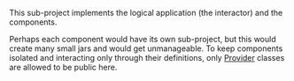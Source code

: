 This sub-project implements the logical application (the interactor) and the components.

Perhaps each component would have its own sub-project, but this would create many small jars and  would get unmanageable.  To keep components isolated and interacting only through their definitions, only [Provider](url "../definitions/src/main/java/provider/Provider.java") classes are allowed to be public here.